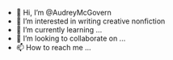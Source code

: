 - 👋 Hi, I’m @AudreyMcGovern 
- 👀 I’m interested in writing creative nonfiction
- 🌱 I’m currently learning ...
- 💞️ I’m looking to collaborate on ...
- 📫 How to reach me ...

<!---
AudreyMcGovern/AudreyMcGovern is a ✨ special ✨ repository because its `README.md` (this file) appears on your GitHub profile.
You can click the Preview link to take a look at your changes.
--->

